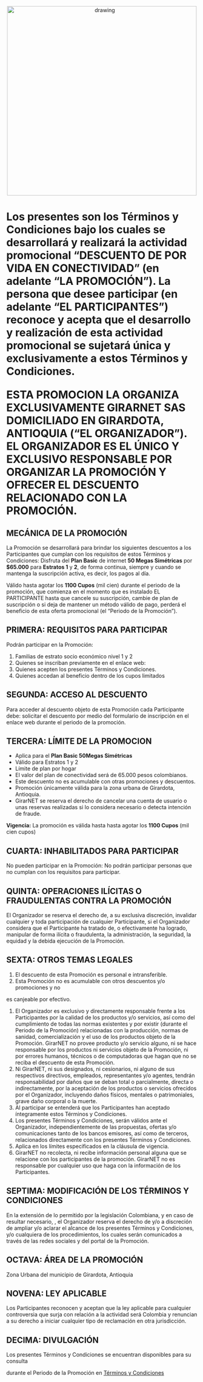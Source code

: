  <p align="center">
    <img src="https://drive.google.com/uc?export=view&id=1kiBuc-MVf_GpRf583ZUj8jRf9zSwHIae" alt="drawing" width="500"/>
  </p>

 <p align="center">
    <h1 TÉRMINOS Y CONDICIONES /h1>
 </p>

Los presentes son los Términos y Condiciones bajo los cuales se desarrollará y realizará la actividad promocional “DESCUENTO DE POR VIDA EN CONECTIVIDAD” (en adelante “LA PROMOCIÓN”). La persona que desee participar (en adelante “EL PARTICIPANTES”) reconoce y acepta que el desarrollo y realización de esta actividad promocional se sujetará única y exclusivamente a estos Términos y Condiciones.

ESTA PROMOCION LA ORGANIZA EXCLUSIVAMENTE GIRARNET SAS DOMICILIADO EN GIRARDOTA, ANTIOQUIA (“EL ORGANIZADOR”). EL ORGANIZADOR ES EL ÚNICO Y EXCLUSIVO RESPONSABLE POR ORGANIZAR LA PROMOCIÓN Y OFRECER EL DESCUENTO RELACIONADO CON LA PROMOCIÓN.

## MECÁNICA DE LA PROMOCIÓN

La Promoción se desarrollará para brindar los siguientes descuentos a los Participantes que cumplan con los requisitos de estos Términos y Condiciones: Disfruta del **Plan Basic** de internet **50 Megas Simétricas** por **$65.000** para **Estratos 1** y **2**, de forma continua, siempre y cuando se mantenga la suscripción activa, es decir, los pagos al día.

Válido hasta agotar los **1100 Cupos** (mil cien)  durante el periodo de la promoción, que comienza en el momento que es instalado EL PARTICIPANTE hasta que cancele su suscripción, cambie de plan de suscripción o si deja de mantener un método válido de pago, perderá el beneficio de esta oferta promocional (el “Periodo de la Promoción”).

## PRIMERA: REQUISITOS PARA PARTICIPAR

Podrán participar en la Promoción:

1. Familias de estrato socio económico nivel 1 y 2
2. Quienes se inscriban previamente en el enlace web:
3. Quienes acepten los presentes Términos y Condiciones.
4. Quienes accedan al beneficio dentro de los cupos limitados

## SEGUNDA: ACCESO AL DESCUENTO

Para acceder al descuento objeto de esta Promoción cada Participante debe: solicitar el descuento por medio del formulario de inscripción en el enlace web durante el periodo de la promoción.

## TERCERA: LÍMITE DE LA PROMOCION

- Aplica para el **Plan Basic 50Megas Simétricas**
- Válido para Estratos 1 y 2
- Límite de plan por hogar
- El valor del plan de conectividad será de 65.000 pesos colombianos.
- Este descuento no es acumulable con otras promociones y descuentos.
- Promoción únicamente válida para la zona urbana de Girardota, Antioquia.
- GirarNET se reserva el derecho de cancelar una cuenta de usuario o unas reservas realizadas si lo considera necesario o detecta intención de fraude.

**Vigencia:** La promoción es válida hasta hasta agotar los **1100 Cupos** (mil cien cupos)

## CUARTA: INHABILITADOS PARA PARTICIPAR

No pueden participar en la Promoción: No podrán participar personas que no cumplan con los requisitos para participar.

## QUINTA: OPERACIONES ILÍCITAS O FRAUDULENTAS CONTRA LA PROMOCIÓN

El Organizador se reserva el derecho de, a su exclusiva discreción, invalidar cualquier y toda participación de cualquier Participante, si el Organizador considera que el Participante ha tratado de, o efectivamente ha logrado, manipular de forma ilícita o fraudulenta, la administración, la seguridad, la equidad y la debida ejecución de la Promoción.

## SEXTA: OTROS TEMAS LEGALES

1. El descuento de esta Promoción es personal e intransferible.
2. Esta Promoción no es acumulable con otros descuentos y/o promociones y no

es canjeable por efectivo.

1. El Organizador es exclusivo y directamente responsable frente a los Participantes por la calidad de los productos y/o servicios, así como del cumplimiento de todas las normas existentes y por existir (durante el Periodo de la Promoción) relacionadas con la producción, normas de sanidad, comercialización y el uso de los productos objeto de la Promoción. GirarNET no provee producto y/o servicio alguno, ni se hace responsable por los productos ni servicios objeto de la Promoción, ni por errores humanos, técnicos o de computadoras que hagan que no se reciba el descuento de esta Promoción.
2. Ni GirarNET, ni sus designados, ni cesionarios, ni alguno de sus respectivos directivos, empleados, representantes y/o agentes, tendrán responsabilidad por daños que se deban total o parcialmente, directa o indirectamente, por la aceptación de los productos o servicios ofrecidos por el Organizador, incluyendo daños físicos, mentales o patrimoniales, grave daño corporal o la muerte.
3. Al participar se entenderá que los Participantes han aceptado íntegramente estos Términos y Condiciones.
4. Los presentes Términos y Condiciones, serán válidos ante el Organizador, independientemente de las propuestas, ofertas y/o comunicaciones tanto de los bancos emisores, así como de terceros, relacionados directamente con los presentes Términos y Condiciones.
5. Aplica en los límites especificados en la cláusula de vigencia.
6. GirarNET no recolecta, ni recibe información personal alguna que se relacione con los participantes de la promoción. GirarNET no es responsable por cualquier uso que haga con la información de los Participantes.

## SEPTIMA: MODIFICACIÓN DE LOS TÉRMINOS Y CONDICIONES

En la extensión de lo permitido por la legislación Colombiana, y en caso de resultar necesario, , el Organizador reserva el derecho de y/o a discreción de ampliar y/o aclarar el alcance de los presentes Términos y Condiciones, y/o cualquiera de los procedimientos, los cuales serán comunicados a través de las redes sociales y del portal de la Promoción.

## OCTAVA: ÁREA DE LA PROMOCIÓN

Zona Urbana del municipio de Girardota, Antioquia

## NOVENA: LEY APLICABLE

Los Participantes reconocen y aceptan que la ley aplicable para cualquier controversia que surja con relación a la actividad será Colombia y renuncian a su derecho a iniciar cualquier tipo de reclamación en otra jurisdicción.

## DECIMA: DIVULGACIÓN

Los presentes Términos y Condiciones se encuentran disponibles para su consulta

durante el Periodo de la Promoción en [Términos y Condiciones](https://github.com/girarnetsas/Terminos-Promocion)
